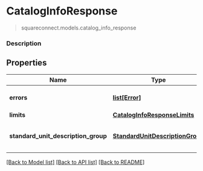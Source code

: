 # CatalogInfoResponse
> squareconnect.models.catalog_info_response

### Description



## Properties
Name | Type | Description | Notes
------------ | ------------- | ------------- | -------------
**errors** | [**list[Error]**](Error.md) | The set of [Error](#type-error)s encountered. | [optional] 
**limits** | [**CatalogInfoResponseLimits**](CatalogInfoResponseLimits.md) |  | [optional] 
**standard_unit_description_group** | [**StandardUnitDescriptionGroup**](StandardUnitDescriptionGroup.md) | Names and abbreviations for standard units. | [optional] 

[[Back to Model list]](../README.md#documentation-for-models) [[Back to API list]](../README.md#documentation-for-api-endpoints) [[Back to README]](../README.md)


